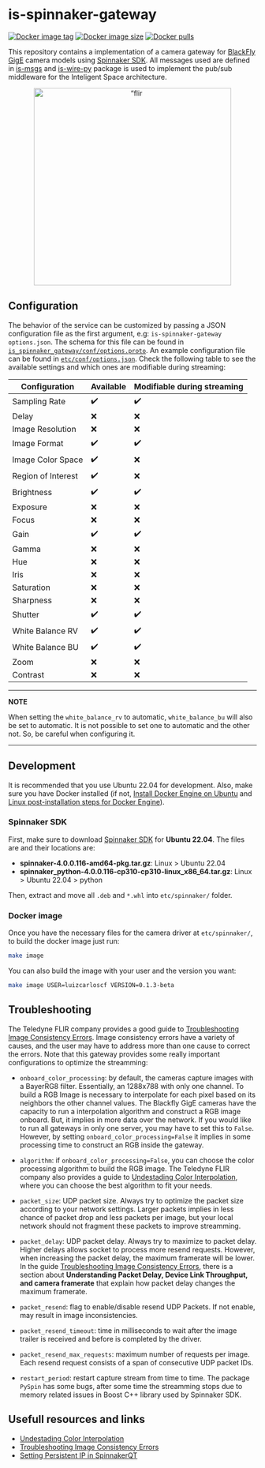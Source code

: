 # is-spinnaker-gateway

[![Docker image tag](https://img.shields.io/docker/v/labvisio/is-spinnaker-gateway?sort=semver&style=flat-square)](https://hub.docker.com/r/labvisio/is-spinnaker-gateway/tags)
[![Docker image size](https://img.shields.io/docker/image-size/labvisio/is-spinnaker-gateway?sort=semver&style=flat-square)](https://hub.docker.com/r/labvisio/is-spinnaker-gateway)
[![Docker pulls](https://img.shields.io/docker/pulls/labvisio/is-spinnaker-gateway?style=flat-square)](https://hub.docker.com/r/labvisio/is-spinnaker-gateway)

This repository contains a implementation of a camera gateway for [BlackFly GigE] camera models using [Spinnaker SDK]. All messages used are defined in [is-msgs] and [is-wire-py] package is used to implement the pub/sub middleware for the Inteligent Space architecture.

<p align="center">
  <img src="https://www.flir.com.br/globalassets/imported-assets/image/blackflys-cmount-gige.png" alt=“flir camera gige” width="400" height="400" />
</p>

## Configuration

The behavior of the service can be customized by passing a JSON configuration file as the first argument, e.g: `is-spinnaker-gateway options.json`. The schema for this file can be found in [`is_spinnaker_gateway/conf/options.proto`](is_spinnaker_gateway/conf/options.proto). An example configuration file can be found in [`etc/conf/options.json`](etc/conf/options.json). Check the following table to see the available settings and which ones are modifiable during streaming:

| Configuration      | Available          | Modifiable during streaming | 
|--------------------|--------------------|-----------------------------|
| Sampling Rate      | :heavy_check_mark: | :heavy_check_mark:          |
| Delay              | :x:                | :x:                         |
| Image Resolution   | :x:                | :x:                         |
| Image Format       | :heavy_check_mark: | :heavy_check_mark:          |
| Image Color Space  | :heavy_check_mark: | :x:                         |
| Region of Interest | :heavy_check_mark: | :x:                         |
| Brightness         | :heavy_check_mark: | :heavy_check_mark:          |
| Exposure           | :x:                | :x:                         |
| Focus              | :x:                | :x:                         |
| Gain               | :heavy_check_mark: | :heavy_check_mark:          |
| Gamma              | :x:                | :x:                         |
| Hue                | :x:                | :x:                         |
| Iris               | :x:                | :x:                         |
| Saturation         | :x:                | :x:                         |
| Sharpness          | :x:                | :x:                         |
| Shutter            | :heavy_check_mark: | :heavy_check_mark:          |
| White Balance RV   | :heavy_check_mark: | :heavy_check_mark:          |
| White Balance BU   | :heavy_check_mark: | :heavy_check_mark:          |
| Zoom               | :x:                | :x:                         |
| Contrast           | :x:                | :x:                         |

---
**NOTE**

When setting the `white_balance_rv` to automatic, `white_balance_bu` will also be set to automatic.  It is not possible to set one to automatic and the other not. So, be careful when configuring it.

---

## Development

It is recommended that you use Ubuntu 22.04 for development. Also, make sure you have Docker installed (if not, [Install Docker Engine on Ubuntu] and [Linux post-installation steps for Docker Engine]). 

### Spinnaker SDK

First, make sure to download [Spinnaker SDK] for **Ubuntu 22.04**. The files are and their locations are:

* **spinnaker-4.0.0.116-amd64-pkg.tar.gz**: Linux > Ubuntu 22.04
* **spinnaker_python-4.0.0.116-cp310-cp310-linux_x86_64.tar.gz**: Linux > Ubuntu 22.04 > python

Then, extract and move all `.deb` and `*.whl` into `etc/spinnaker/` folder.

### Docker image

Once you have the necessary files for the camera driver at `etc/spinnaker/`, to build the docker image just run:
```bash
make image
```

You can also build the image with your user and the version you want:
```bash
make image USER=luizcarloscf VERSION=0.1.3-beta
```

## Troubleshooting

The Teledyne FLIR company provides a good guide to [Troubleshooting Image Consistency Errors]. Image consistency errors have a variety of causes, and the user may have to address more than one cause to correct the errors. Note that this gateway provides some really important configurations to optimize the streamming:

* `onboard_color_processing`: by default, the cameras capture images with a BayerRG8 filter. Essentially, an 1288x788 with only one channel. To build a RGB Image is necessary to interpolate for each pixel based on its neighbors the other channel values. The Blackfly GigE cameras have the capacity to run a interpolation algorithm and construct a RGB image onboard. But, it implies in more data over the network. If you would like to run all gateways in only one server, you may have to set this to `False`. However, by setting `onboard_color_processing=False` it implies in some processing time to construct an RGB inside the gateway.

* `algorithm`: if `onboard_color_processing=False`, you can choose the color processing algorithm to build the RGB image. The Teledyne FLIR company also provides a guide to [Undestading Color Interpolation], where you can choose the best algorithm to fit your needs.

* `packet_size`: UDP packet size. Always try to optimize the packet size according to your network settings. Larger packets implies in less chance of packet drop and less packets per image, but your local network should not fragment these packets to improve streamming.

* `packet_delay`: UDP packet delay. Always try to maximize to packet delay. Higher delays allows socket to process more resend requests. However, when increasing the packet delay, the maximum framerate will be lower. In the guide [Troubleshooting Image Consistency Errors], there is a section about **Understanding Packet Delay, Device Link Throughput, and camera framerate** that explain how packet delay changes the maximum framerate.

* `packet_resend`: flag to enable/disable resend UDP Packets. If not enable, may result in image inconsistencies.

* `packet_resend_timeout`: time in milliseconds to wait after the image trailer is received and before is completed by the driver.

* `packet_resend_max_requests`: maximum number of requests per image. Each resend request consists of a span of consecutive UDP packet IDs.

* `restart_period`: restart capture stream from time to time. The package `PySpin` has some bugs, after some time the streamming stops due to memory related issues in Boost C++ library used by Spinnaker SDK. 

## Usefull resources and links

* [Undestading Color Interpolation]
* [Troubleshooting Image Consistency Errors]
* [Setting Persistent IP in SpinnakerQT]

[is-msgs]: https://github.com/labviros/is-msgs
[is-wire-py]: https://github.com/labviros/is-wire-py

[Install Docker Engine on Ubuntu]: https://docs.docker.com/engine/install/ubuntu/
[Linux post-installation steps for Docker Engine]: https://docs.docker.com/engine/install/linux-postinstall/

[Blackfly GigE]: https://www.flir.com/products/blackfly-gige/
[Spinnaker SDK]: https://www.flir.com.br/products/spinnaker-sdk/?vertical=machine+vision&segment=iis
[Undestading Color Interpolation]: https://www.flir.eu/support-center/iis/machine-vision/application-note/understanding-color-interpolation/
[Troubleshooting Image Consistency Errors]: https://www.flir.com/support-center/iis/machine-vision/application-note/troubleshooting-image-consistency-errors/
[Setting Persistent IP in SpinnakerQT]: https://www.flir.eu/support-center/iis/machine-vision/knowledge-base/persistent-ip-in-spinnakerqt/